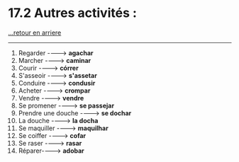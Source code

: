 # 17.2 Autres activités : 

[...retour en arriere](../../../menu_fiches.md)

---

1. Regarder  ----> **agachar**
2. Marcher  ----> **caminar**
3. Courir  ----> **córrer**
4. S'asseoir  ----> **s'assetar**
5. Conduire  ----> **condusir**
6. Acheter  ----> **crompar**
7. Vendre  ----> **vendre**
8. Se promener  ----> **se passejar**
9. Prendre une douche  ----> **se dochar**
10. La douche ----> **la docha**
11. Se maquiller  ----> **maquilhar**
12. Se coiffer  ----> **cofar**
13. Se raser  ----> **rasar**
14. Réparer----> **adobar**